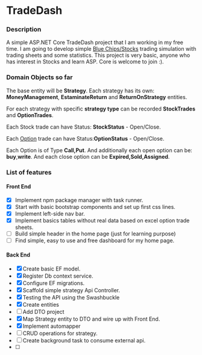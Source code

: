 # TradeDash

### Description
A simple ASP.NET Core TradeDash project that I am working in my free time. I am going to develop simple [Blue Chips/Stocks](https://www.investopedia.com/terms/b/bluechip.asp) trading simulation with trading sheets and some statistics. This project is very basic, anyone who has interest in Stocks and learn ASP. Core is welcome to join :).

### Domain Objects so far
The base entity will be **Strategy**. Each strategy has its own: **MoneyManagement**, **EstaminateReturn**
and **ReturnOnStrategy** entities.

For each strategy with specific **strategy type** can be recorded **StockTrades** and **OptionTrades**.

Each Stock trade can have Status: **StockStatus** - Open/Close.

Each [Option](https://www.investopedia.com/terms/s/stockoption.asp) trade can have Status:**OptionStatus** - Open/Close.

Each Option is of Type **Call,Put**. And additionally each open option can be: **buy**,**write**.
And each close option can be **Expired,Sold,Assigned**.

### List of features
                   
#### Front End 
 - [X] Implement npm package manager with task runner.     
 - [X] Start with basic bootstrap components and set up first css lines. 
 - [X] Implement left-side nav bar. 
 - [X] Implement basics tables without real data based on excel option trade sheets.
 - [ ] Build simple header in the home page (just for learning purpose)
 - [ ] Find simple, easy to use and free dashboard for my home page.

#### Back End
 - [X] Create basic EF model.
 - [X] Register Db context service.
 - [X] Configure EF migrations.
 - [X] Scaffold simple strategy Api Controller.
 - [x] Testing the API using the Swashbuckle
 - [X] Create entities 
 - [ ] Add DTO project 
 - [X] Map Strategy entity to DTO and wire up with Front End.
 - [X] Implement automapper
 - [ ] CRUD operations for strategy.
 - [ ] Create background task to consume external api.
 - [ ]                  